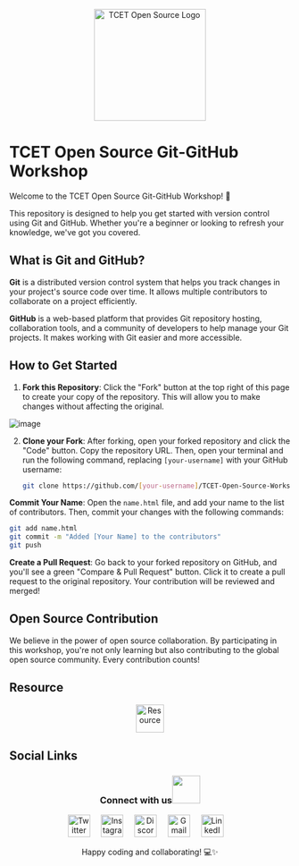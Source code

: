 <p align="center">
  <img src="https://github.com/tcet-opensource.png" alt="TCET Open Source Logo" width="200">
</p>

# TCET Open Source Git-GitHub Workshop

Welcome to the TCET Open Source Git-GitHub Workshop! 🚀

This repository is designed to help you get started with version control using Git and GitHub. Whether you're a beginner or looking to refresh your knowledge, we've got you covered.

## What is Git and GitHub?

**Git** is a distributed version control system that helps you track changes in your project's source code over time. It allows multiple contributors to collaborate on a project efficiently.

**GitHub** is a web-based platform that provides Git repository hosting, collaboration tools, and a community of developers to help manage your Git projects. It makes working with Git easier and more accessible.

## How to Get Started

1. **Fork this Repository**: Click the "Fork" button at the top right of this page to create your copy of the repository. This will allow you to make changes without affecting the original.

![image](https://github.com/Aisu2635/git-workshop/assets/104310687/d0dfcad9-4212-4021-8272-c2965d74c6cc)

2. **Clone your Fork**: After forking, open your forked repository and click the "Code" button. Copy the repository URL. Then, open your terminal and run the following command, replacing `[your-username]` with your GitHub username:

   ```bash
   git clone https://github.com/[your-username]/TCET-Open-Source-Workshop.git
   ```
**Commit Your Name**: Open the `name.html` file, and add your name to the list of contributors. Then, commit your changes with the following commands:
```bash
git add name.html
git commit -m "Added [Your Name] to the contributors"
git push
```
**Create a Pull Request**: Go back to your forked repository on GitHub, and you'll see a green "Compare & Pull Request" button. Click it to create a pull request to the original repository. Your contribution will be reviewed and merged!

## Open Source Contribution
We believe in the power of open source collaboration. By participating in this workshop, you're not only learning but also contributing to the global open source community. Every contribution counts!

## Resource
<p align="center">
  <a href="https://arsynthecatastrophe.notion.site/git-github-workshop-23f519477dae4f988783d0d63ed93853?pvs=4">
    <img src="https://img.shields.io/badge/Resource-📗-blue" alt="Resource" style="height: 50px">
  </a>
</p>



## Social Links

<div align="center">
<h3> Connect with us<a href="https://gifyu.com/image/Zy2f"><img src="https://github.com/milaan9/milaan9/blob/main/Handshake.gif" width="50px"></a>
</h3> 
<p align="center">
    <a href="https://twitter.com/tcetopensource" target="_blank"><img alt="Twitter" width="40px" src="https://www.iconpacks.net/icons/2/free-twitter-logo-icon-2429-thumb.png"></a> &nbsp&nbsp&nbsp
    <a href="https://www.instagram.com/tcetopensource/" target="_blank"><img alt="Instagram" width="40px" src="https://cdn-icons-png.flaticon.com/512/1384/1384063.png"></a> &nbsp&nbsp&nbsp
    <a href="https://discord.gg/r7ZhAREg2M" target="_blank"><img alt="Discord" width="40px" src="https://cdn-icons-png.flaticon.com/512/5968/5968756.png"></a> &nbsp&nbsp&nbsp
    <a href="mailto:opensource@tcetmumbai.in" target="_blank"><img alt="Gmail" width="40px" src="https://cdn-icons-png.flaticon.com/512/5968/5968534.png"></a> &nbsp&nbsp&nbsp 
    <a href="https://www.linkedin.com/company/tcet-opensource/" target="_blank"><img alt="LinkedIn" width="40px" src="https://cdn-icons-png.flaticon.com/512/3536/3536505.png"></a> &nbsp&nbsp&nbsp
</p> 

Happy coding and collaborating! 💻✨
